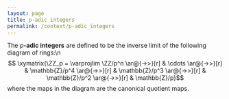 ```yaml
---
layout: page
title: p-adic integers
permalink: /context/p-adic_integers
---
```

The $p$**-adic integers** are defined to be the inverse limit of the following diagram of rings:\n$$ \xymatrix{\ZZ_p = \varprojlim \ZZ/p^n  \ar@{->>}[r] &  \cdots \ar@{->>}[r] & \mathbb{Z}/p^4 \ar@{->>}[r] & \mathbb{Z}/p^3 \ar@{->>}[r] & \mathbb{Z}/p^2 \ar@{->>}[r] & \mathbb{Z}/p}$$ where the maps in the diagram are the canonical quotient maps.
